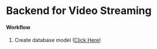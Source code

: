 # Backend for Video Streaming

#### Workflow
1. Create database model ([Click Here](https://app.eraser.io/workspace/YtPqZ1VogxGy1jzIDkzj))